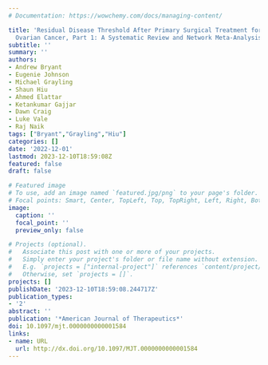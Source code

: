 ```yaml
---
# Documentation: https://wowchemy.com/docs/managing-content/

title: 'Residual Disease Threshold After Primary Surgical Treatment for Advanced Epithelial
  Ovarian Cancer, Part 1: A Systematic Review and Network Meta-Analysis'
subtitle: ''
summary: ''
authors:
- Andrew Bryant
- Eugenie Johnson
- Michael Grayling
- Shaun Hiu
- Ahmed Elattar
- Ketankumar Gajjar
- Dawn Craig
- Luke Vale
- Raj Naik
tags: ["Bryant","Grayling","Hiu"]
categories: []
date: '2022-12-01'
lastmod: 2023-12-10T18:59:08Z
featured: false
draft: false

# Featured image
# To use, add an image named `featured.jpg/png` to your page's folder.
# Focal points: Smart, Center, TopLeft, Top, TopRight, Left, Right, BottomLeft, Bottom, BottomRight.
image:
  caption: ''
  focal_point: ''
  preview_only: false

# Projects (optional).
#   Associate this post with one or more of your projects.
#   Simply enter your project's folder or file name without extension.
#   E.g. `projects = ["internal-project"]` references `content/project/deep-learning/index.md`.
#   Otherwise, set `projects = []`.
projects: []
publishDate: '2023-12-10T18:59:08.244717Z'
publication_types:
- '2'
abstract: ''
publication: '*American Journal of Therapeutics*'
doi: 10.1097/mjt.0000000000001584
links:
- name: URL
  url: http://dx.doi.org/10.1097/MJT.0000000000001584
---
```

